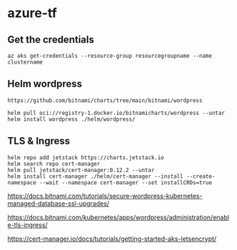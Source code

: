 # azure-tf

## Get the credentials

```
az aks get-credentials --resource-group resourcegroupname --name clustername
```

## Helm wordpress

```
https://github.com/bitnami/charts/tree/main/bitnami/wordpress

helm pull oci://registry-1.docker.io/bitnamicharts/wordpress --untar
helm install wordpress ./helm/wordpress/
```

## TLS & Ingress

```
helm repo add jetstack https://charts.jetstack.io
helm search repo cert-manager
helm pull jetstack/cert-manager:0.12.2 --untar
helm install cert-manager ./helm/cert-manager --install --create-namespace --wait --namespace cert-manager --set installCRDs=true

```

https://docs.bitnami.com/tutorials/secure-wordpress-kubernetes-managed-database-ssl-upgrades/

https://docs.bitnami.com/kubernetes/apps/wordpress/administration/enable-tls-ingress/

https://cert-manager.io/docs/tutorials/getting-started-aks-letsencrypt/
